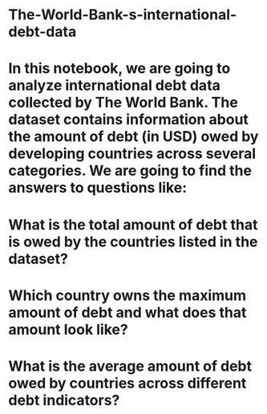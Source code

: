# The-World-Bank-s-international-debt-data

# In this notebook, we are going to analyze international debt data collected by The World Bank. The dataset contains information about the amount of debt (in USD) owed by developing countries across several categories. We are going to find the answers to questions like:

# What is the total amount of debt that is owed by the countries listed in the dataset?
# Which country owns the maximum amount of debt and what does that amount look like?
# What is the average amount of debt owed by countries across different debt indicators?
